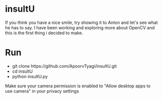 # insultU
If you think you have a nice smile, try showing it to Anton and let's see what he has to say.
I have been working and exploring more about OpenCV and this is the first thing i decided to make.

# Run
<ul>
<li>git clone https://github.com/ApoorvTyagi/insultU.git </li>
<li>cd insultU <l/i>
<li>python insultU.py </li>
</ul>

Make sure your camera permission is enabled to "Allow desktop apps to use camera" in your privacy settings
